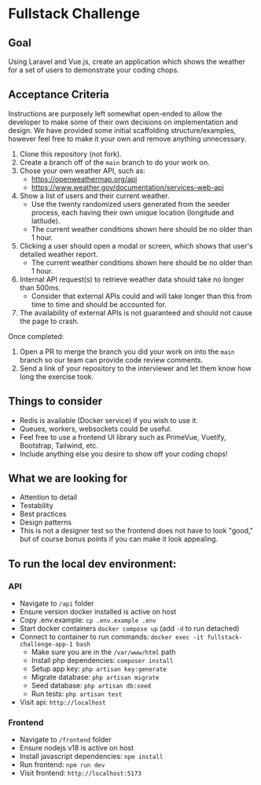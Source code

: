 # Fullstack Challenge

## Goal
Using Laravel and Vue.js, create an application which shows the weather for a set of users to demonstrate your coding chops.

## Acceptance Criteria
Instructions are purposely left somewhat open-ended to allow the developer to make some of their own decisions on implementation and design. We have provided some initial scaffolding structure/examples, however feel free to make it your own and remove anything unnecessary.

1. Clone this repository (not fork).
2. Create a branch off of the `main` branch to do your work on.
3. Chose your own weather API, such as:
   - https://openweathermap.org/api
   - https://www.weather.gov/documentation/services-web-api
4. Show a list of users and their current weather.
   - Use the twenty randomized users generated from the seeder process, each having their own unique location (longitude and latitude).
   - The current weather conditions shown here should be no older than 1 hour.
5. Clicking a user should open a modal or screen, which shows that user's detailed weather report.
   - The current weather conditions shown here should be no older than 1 hour.
6. Internal API request(s) to retrieve weather data should take no longer than 500ms.
   - Consider that external APIs could and will take longer than this from time to time and should be accounted for.
7. The availability of external APIs is not guaranteed and should not cause the page to crash.

Once completed:
1. Open a PR to merge the branch you did your work on into the `main` branch so our team can provide code review comments.
2. Send a link of your repository to the interviewer and let them know how long the exercise took.

## Things to consider
- Redis is available (Docker service) if you wish to use it.
- Queues, workers, websockets could be useful.
- Feel free to use a frontend UI library such as PrimeVue, Vuetify, Bootstrap, Tailwind, etc. 
- Include anything else you desire to show off your coding chops!

## What we are looking for
- Attention to detail
- Testability
- Best practices
- Design patterns
- This is not a designer test so the frontend does not have to look "good," but of course bonus points if you can make it look appealing.

## To run the local dev environment:

### API
- Navigate to `/api` folder
- Ensure version docker installed is active on host
- Copy .env.example: `cp .env.example .env`
- Start docker containers `docker compose up` (add `-d` to run detached)
- Connect to container to run commands: `docker exec -it fullstack-challenge-app-1 bash`
  - Make sure you are in the `/var/www/html` path
  - Install php dependencies: `composer install`
  - Setup app key: `php artisan key:generate`
  - Migrate database: `php artisan migrate` 
  - Seed database: `php artisan db:seed`
  - Run tests: `php artisan test`
- Visit api: `http://localhost`

### Frontend
- Navigate to `/frontend` folder
- Ensure nodejs v18 is active on host
- Install javascript dependencies: `npm install`
- Run frontend: `npm run dev`
- Visit frontend: `http://localhost:5173`
